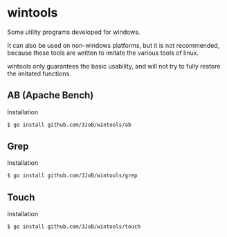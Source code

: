 # wintools

Some utility programs developed for windows.


It can also be used on non-windows platforms, but it is not recommended, because these tools are written to imitate the various tools of linux.

wintools only guarantees the basic usability, and will not try to fully restore the imitated functions.

## AB (Apache Bench)
Installation
```bash
$ go install github.com/3JoB/wintools/ab
```

## Grep
Installation
```bash
$ go install github.com/3JoB/wintools/grep
```

## Touch

Installation
```bash
$ go install github.com/3JoB/wintools/touch
```